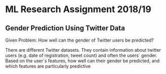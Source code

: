 # ML Research Assignment 2018/19
## Gender Prediction Using Twitter Data
                                        
Given Problem:
How well can the gender of Twitter users be predicted? 

There are different Twitter datasets. They contain information about twitter users (e.g. date of registration, tweet count) and often the users´ gender. Based on the user´s features, how well can their gender be predicted, and which features are particularly predictive
